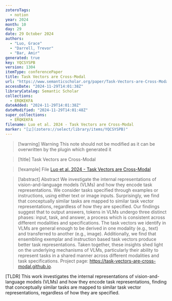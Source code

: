 ```yaml
---
zoteroTags:
  - notion
year: 2024
month: 10
day: 29
date: 29 October 2024
authors:
  - "Luo, Grace"
  - "Darrell, Trevor"
  - "Bar, Amir"
generated: true
key: YQCSYSPB
version: 1304
itemType: conferencePaper
title: Task Vectors are Cross-Modal
url: "https://www.semanticscholar.org/paper/Task-Vectors-are-Cross-Modal-Luo-Darrell/72c42df94fee54f10166c21ebe7a52b43893fed5"
accessDate: "2024-11-29T14:01:38Z"
libraryCatalog: Semantic Scholar
collections:
  - ERQKEKFA
dateAdded: "2024-11-29T14:01:38Z"
dateModified: "2024-11-29T14:01:48Z"
super_collections:
  - ERQKEKFA
filename: Luo et al. 2024 - Task Vectors are Cross-Modal
marker: "[🇿](zotero://select/library/items/YQCSYSPB)"
---
```


>[!warning] Warning
> This note should not be modified as it can be overwritten by the plugin which generated it

> [!title] Task Vectors are Cross-Modal

> [!example] File
> [Luo et al. 2024 - Task Vectors are Cross-Modal](Luo%20et%20al.%202024%20-%20Task%20Vectors%20are%20Cross-Modal.pdf)

> [!abstract] Abstract
> We investigate the internal representations of vision-and-language models (VLMs) and how they encode task representations. We consider tasks specified through examples or instructions, using either text or image inputs. Surprisingly, we find that conceptually similar tasks are mapped to similar task vector representations, regardless of how they are specified. Our findings suggest that to output answers, tokens in VLMs undergo three distinct phases: input, task, and answer, a process which is consistent across different modalities and specifications. The task vectors we identify in VLMs are general enough to be derived in one modality (e.g., text) and transferred to another (e.g., image). Additionally, we find that ensembling exemplar and instruction based task vectors produce better task representations. Taken together, these insights shed light on the underlying mechanisms of VLMs, particularly their ability to represent tasks in a shared manner across different modalities and task specifications. Project page: https://task-vectors-are-cross-modal.github.io.

[TLDR] This work investigates the internal representations of vision-and-language models (VLMs) and how they encode task representations, finding that conceptually similar tasks are mapped to similar task vector representations, regardless of how they are specified.

